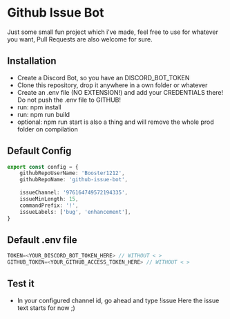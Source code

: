 # Github Issue Bot

Just some small fun project which i've made, feel free to use for whatever you want, Pull Requests are also welcome for sure.

## Installation

- Create a Discord Bot, so you have an DISCORD_BOT_TOKEN
- Clone this repository, drop it anywhere in a own folder or whatever
- Create an .env file (NO EXTENSION!) and add your CREDENTIALS there! Do not push the .env file to GITHUB!
- run: npm install
- run: npm run build
- optional: npm run start is also a thing and will remove the whole prod folder on compilation


## Default Config

```ts
export const config = {
    githubRepoUserName: 'Booster1212',
    githubRepoName: 'github-issue-bot',
    
    issueChannel: '976164749572194335',
    issueMinLength: 15,
    commandPrefix: '!',
    issueLabels: ['bug', 'enhancement'],
}
```

## Default .env file
```ts
TOKEN=<YOUR_DISCORD_BOT_TOKEN_HERE> // WITHOUT < >
GITHUB_TOKEN=<YOUR_GITHUB_ACCESS_TOKEN_HERE> // WITHOUT < >
```

## Test it
- In your configured channel id, go ahead and type !issue Here the issue text starts for now ;)
